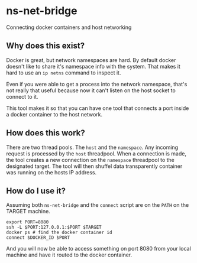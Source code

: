 # ns-net-bridge
Connecting docker containers and host networking

## Why does this exist?

Docker is great, but network namespaces are hard. By default docker doesn't like to share it's namespace info with the system. That makes it hard to use an `ip netns` command to inspect it.

Even if you were able to get a process into the network namespace, that's not really that useful because now it can't listen on the host socket to connect to it.

This tool makes it so that you can have one tool that connects a port inside a docker container to the host network.

## How does this work?

There are two thread pools. The `host` and the `namespace`. Any incoming request is processed by the `host` threadpool. When a connection is made, the tool creates a new connection on the `namespace` threadpool to the designated target. The tool will then shuffel data transparently container was running on the hosts IP address.

## How do I use it?

Assuming both `ns-net-bridge` and the `connect` script are on the `PATH` on the TARGET machine.

```
export PORT=8080
ssh -L $PORT:127.0.0.1:$PORT $TARGET
docker ps # find the docker container id
connect $DOCKER_ID $PORT
```

And you will now be able to access something on port 8080 from your local machine and have it routed to the docker container.
